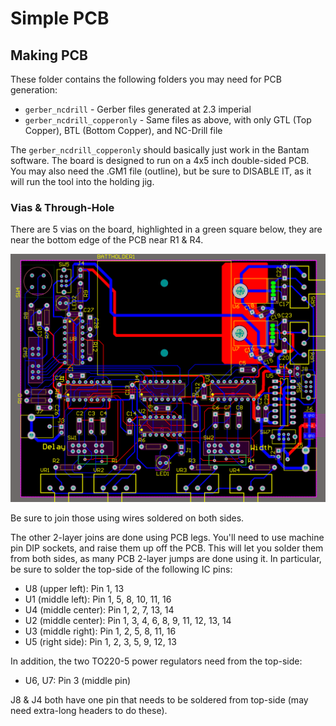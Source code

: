 # Simple PCB




## Making PCB

These folder contains the following folders you may need for PCB generation:

* `gerber_ncdrill` - Gerber files generated at 2.3 imperial
* `gerber_ncdrill_copperonly` - Same files as above, with only GTL (Top Copper), BTL (Bottom Copper), and NC-Drill file

The `gerber_ncdrill_copperonly` should basically just work in the Bantam software. The board is designed to run on a 4x5 inch double-sided PCB. You may also need the .GM1 file (outline), but be sure to DISABLE IT, as it will run the tool into the holding jig.

### Vias & Through-Hole

There are 5 vias on the board, highlighted in a green square below, they are near the bottom edge of the PCB near R1 & R4.

![](pcb_vias.png)

Be sure to join those using wires soldered on both sides.

The other 2-layer joins are done using PCB legs. You'll need to use machine pin DIP sockets, and raise them up off the PCB. This will let you solder them from both sides, as many PCB 2-layer jumps are done using it. In particular, be sure to solder the top-side of the following IC pins:

* U8 (upper left): Pin 1, 13
* U1 (middle left): Pin 1, 5, 8, 10, 11, 16
* U4 (middle center): Pin 1, 2, 7, 13, 14
* U2 (middle center): Pin 1, 3, 4, 6, 8, 9, 11, 12, 13, 14
* U3 (middle right): Pin 1, 2, 5, 8, 11, 16
* U5 (right side): Pin 1, 2, 3, 5, 9, 12, 13

In addition, the two TO220-5 power regulators need from the top-side:
* U6, U7: Pin 3 (middle pin)

J8 & J4 both have one pin that needs to be soldered from top-side (may need extra-long headers to do these).

